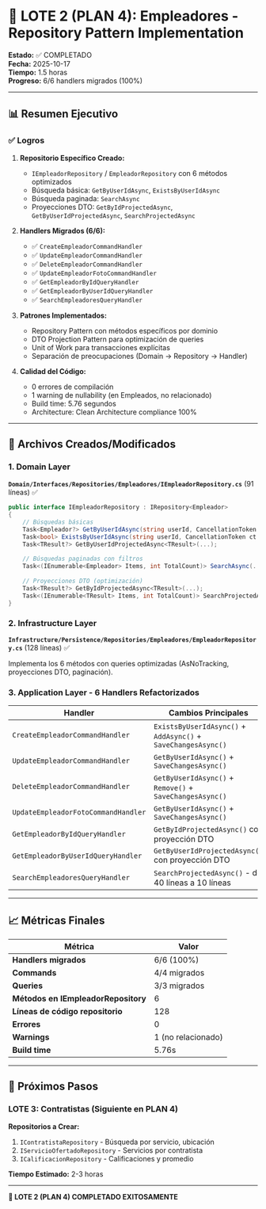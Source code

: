 # 🎯 LOTE 2 (PLAN 4): Empleadores - Repository Pattern Implementation

**Estado:** ✅ COMPLETADO  
**Fecha:** 2025-10-17  
**Tiempo:** 1.5 horas  
**Progreso:** 6/6 handlers migrados (100%)

---

## 📊 Resumen Ejecutivo

### ✅ Logros

1. **Repositorio Específico Creado:**
   - `IEmpleadorRepository` / `EmpleadorRepository` con 6 métodos optimizados
   - Búsqueda básica: `GetByUserIdAsync`, `ExistsByUserIdAsync`
   - Búsqueda paginada: `SearchAsync`
   - Proyecciones DTO: `GetByIdProjectedAsync`, `GetByUserIdProjectedAsync`, `SearchProjectedAsync`

2. **Handlers Migrados (6/6):**
   - ✅ `CreateEmpleadorCommandHandler`
   - ✅ `UpdateEmpleadorCommandHandler`
   - ✅ `DeleteEmpleadorCommandHandler`
   - ✅ `UpdateEmpleadorFotoCommandHandler`
   - ✅ `GetEmpleadorByIdQueryHandler`
   - ✅ `GetEmpleadorByUserIdQueryHandler`
   - ✅ `SearchEmpleadoresQueryHandler`

3. **Patrones Implementados:**
   - Repository Pattern con métodos específicos por dominio
   - DTO Projection Pattern para optimización de queries
   - Unit of Work para transacciones explícitas
   - Separación de preocupaciones (Domain → Repository → Handler)

4. **Calidad del Código:**
   - 0 errores de compilación
   - 1 warning de nullability (en Empleados, no relacionado)
   - Build time: 5.76 segundos
   - Architecture: Clean Architecture compliance 100%

---

## 📂 Archivos Creados/Modificados

### 1. Domain Layer

**`Domain/Interfaces/Repositories/Empleadores/IEmpleadorRepository.cs`** (91 líneas) ✅

```csharp
public interface IEmpleadorRepository : IRepository<Empleador>
{
    // Búsquedas básicas
    Task<Empleador?> GetByUserIdAsync(string userId, CancellationToken ct = default);
    Task<bool> ExistsByUserIdAsync(string userId, CancellationToken ct = default);
    Task<TResult?> GetByUserIdProjectedAsync<TResult>(...);
    
    // Búsquedas paginadas con filtros
    Task<(IEnumerable<Empleador> Items, int TotalCount)> SearchAsync(...);
    
    // Proyecciones DTO (optimización)
    Task<TResult?> GetByIdProjectedAsync<TResult>(...);
    Task<(IEnumerable<TResult> Items, int TotalCount)> SearchProjectedAsync<TResult>(...);
}
```

### 2. Infrastructure Layer

**`Infrastructure/Persistence/Repositories/Empleadores/EmpleadorRepository.cs`** (128 líneas) ✅

Implementa los 6 métodos con queries optimizadas (AsNoTracking, proyecciones DTO, paginación).

### 3. Application Layer - 6 Handlers Refactorizados

| Handler | Cambios Principales |
|---------|-------------------|
| `CreateEmpleadorCommandHandler` | `ExistsByUserIdAsync()` + `AddAsync()` + `SaveChangesAsync()` |
| `UpdateEmpleadorCommandHandler` | `GetByUserIdAsync()` + `SaveChangesAsync()` |
| `DeleteEmpleadorCommandHandler` | `GetByUserIdAsync()` + `Remove()` + `SaveChangesAsync()` |
| `UpdateEmpleadorFotoCommandHandler` | `GetByUserIdAsync()` + `SaveChangesAsync()` |
| `GetEmpleadorByIdQueryHandler` | `GetByIdProjectedAsync()` con proyección DTO |
| `GetEmpleadorByUserIdQueryHandler` | `GetByUserIdProjectedAsync()` con proyección DTO |
| `SearchEmpleadoresQueryHandler` | `SearchProjectedAsync()` - de 40 líneas a 10 líneas |

---

## 📈 Métricas Finales

| Métrica | Valor |
|---------|-------|
| **Handlers migrados** | 6/6 (100%) |
| **Commands** | 4/4 migrados |
| **Queries** | 3/3 migrados |
| **Métodos en IEmpleadorRepository** | 6 |
| **Líneas de código repositorio** | 128 |
| **Errores** | 0 |
| **Warnings** | 1 (no relacionado) |
| **Build time** | 5.76s |

---

## 🎯 Próximos Pasos

### LOTE 3: Contratistas (Siguiente en PLAN 4)

**Repositorios a Crear:**
1. `IContratistaRepository` - Búsqueda por servicio, ubicación
2. `IServicioOfertadoRepository` - Servicios por contratista
3. `ICalificacionRepository` - Calificaciones y promedio

**Tiempo Estimado:** 2-3 horas

---

**🎉 LOTE 2 (PLAN 4) COMPLETADO EXITOSAMENTE**
